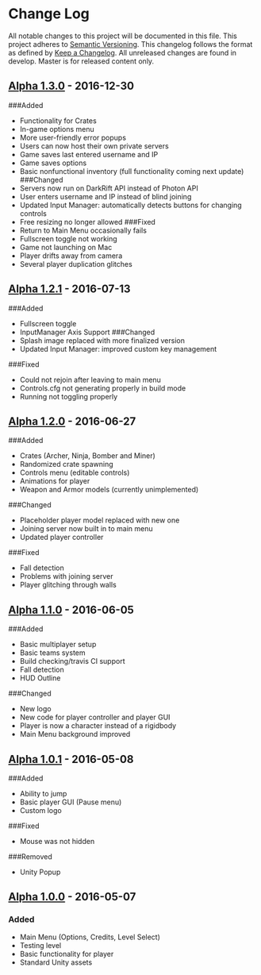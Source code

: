 # Change Log
All notable changes to this project will be documented in this file.
This project adheres to [Semantic Versioning](http://semver.org/).
This changelog follows the format as defined by [Keep a Changelog](http://keepachangelog.com/).
All unreleased changes are found in develop. Master is for released content only.

## [Alpha 1.3.0] - 2016-12-30
###Added
 - Functionality for Crates
 - In-game options menu
 - More user-friendly error popups
 - Users can now host their own private servers
 - Game saves last entered username and IP
 - Game saves options
 - Basic nonfunctional inventory (full functionality coming next update)
###Changed
 - Servers now run on DarkRift API instead of Photon API
 - User enters username and IP instead of blind joining
 - Updated Input Manager: automatically detects buttons for changing controls
 - Free resizing no longer allowed
###Fixed
 - Return to Main Menu occasionally fails
 - Fullscreen toggle not working
 - Game not launching on Mac
 - Player drifts away from camera
 - Several player duplication glitches
 
## [Alpha 1.2.1] - 2016-07-13
###Added
 - Fullscreen toggle
 - InputManager Axis Support
###Changed
 - Splash image replaced with more finalized version
 - Updated Input Manager: improved custom key management

###Fixed
 - Could not rejoin after leaving to main menu
 - Controls.cfg not generating properly in build mode
 - Running not toggling properly
 
## [Alpha 1.2.0] - 2016-06-27
###Added
- Crates (Archer, Ninja, Bomber and Miner)
- Randomized crate spawning
- Controls menu (editable controls)
- Animations for player
- Weapon and Armor models (currently unimplemented)

###Changed
 - Placeholder player model replaced with new one
 - Joining server now built in to main menu
 - Updated player controller
 
###Fixed
 - Fall detection
 - Problems with joining server 
 - Player glitching through walls
 
## [Alpha 1.1.0] - 2016-06-05
###Added
- Basic multiplayer setup
- Basic teams system
- Build checking/travis CI support
- Fall detection
- HUD Outline

###Changed
 - New logo
 - New code for player controller and player GUI
 - Player is now a character instead of a rigidbody
 - Main Menu background improved
 

## [Alpha 1.0.1] - 2016-05-08
###Added
 - Ability to jump
 - Basic player GUI (Pause menu)
 - Custom logo
 
###Fixed
 - Mouse was not hidden

###Removed
 - Unity Popup

## [Alpha 1.0.0] - 2016-05-07
### Added
- Main Menu (Options, Credits, Level Select)
- Testing level
- Basic functionality for player
- Standard Unity assets


[Alpha 1.0.0]: https://github.com/FewdpewGames/unity-game/releases/tag/v1.0.0-alpha
[Alpha 1.0.1]: https://github.com/FewdpewGames/unity-game/releases/tag/v1.0.1-alpha
[Alpha 1.1.0]: https://github.com/FewdpewGames/unity-game/releases/tag/v1.1.0-alpha
[Alpha 1.2.0]: https://github.com/FewdpewGames/unity-game/releases/tag/v1.2.0-alpha
[Alpha 1.2.1]: https://github.com/FewdpewGames/unity-game/releases/tag/v1.2.1-alpha
[Alpha 1.3.0]: https://github.com/FewdpewGames/unity-game/releases/tag/v1.3.0-alpha


<!---
[//]: # ## [X.y.z] - YYYY-MM-DD
[//]: # ### Added, Changed, Removed, Deprecated, Fixed, Security


[//]: # [Unreleased]: https://github.com/olivierlacan/keep-a-changelog/compare/v0.3.0...HEAD
[//]: # [0.3.0]: https://github.com/olivierlacan/keep-a-changelog/compare/v0.2.0...v0.3.0
-->
